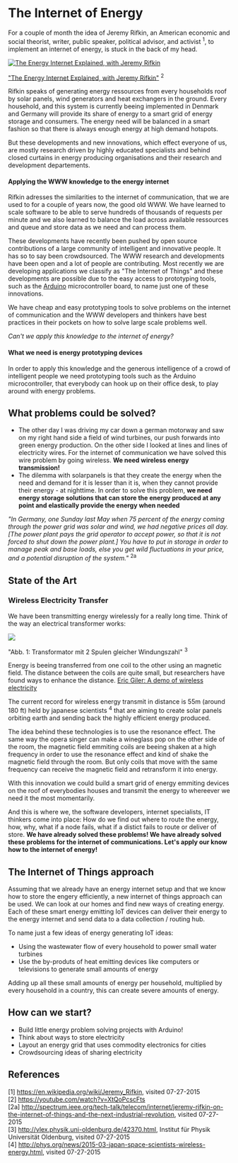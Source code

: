 # The Internet of Energy
For a couple of month the idea of Jeremy Rifkin, an American economic and social theorist, writer, public speaker, political advisor, and activist <sup>1</sup>, to implement an internet of energy, is stuck in the back of my head.

[![The Energy Internet Explained, with Jeremy Rifkin](http://img.youtube.com/vi/XtQoPcscFts/0.jpg)](http://www.youtube.com/watch?v=XtQoPcscFts) 

["The Energy Internet Explained, with Jeremy Rifkin"](https://youtube.com/watch?v=https://youtube.com/?v=XtQoPcscFts) <sup>2</sup>

Rifkin speaks of generating energy ressources from every households roof by solar panels, wind generators and heat exchangers in the ground. Every household, and this system is currently beeing implemented in Denmark and Germany will provide its share of energy to a smart grid of energy storage and consumers. The energy need will be balanced in a smart fashion so that there is always enough energy at high demand hotspots.

But these developments and new innovations, which effect everyone of us, are mostly research driven by highly educated specialists and behind closed curtains in energy producing organisations and their research and development departements.

#### Applying the WWW knowledge to the energy internet

Rifkin adresses the similarities to the internet of communication, that we are used to for a couple of years now, the good old WWW. We have learned to scale software to be able to serve hundreds of thousands of requests per minute and we also learned to balance the load across available ressources and queue and store data as we need and can process them.

These developments have recently been pushed by open source contributions of a large community of intelligent and innovative people. It has so to say been crowdsourced. The WWW research and developments have been open and a lot of people are contributing. Most recently we are developing applications we classify as "The Internet of Things" and these developments are possible due to the easy access to prototyping tools, such as the [Arduino](https://www.arduino.cc/) microcontroller board, to name just one of these innovations.

We have cheap and easy prototyping tools to solve problems on the internet of communication and the WWW developers and thinkers have best practices in their pockets on how to solve large scale problems well.

*Can't we apply this knowledge to the internet of energy?*

#### What we need is energy prototyping devices

In order to apply this knowledge and the generous intelligence of a crowd of intelligent people we need prototyping tools such as the Arduino microcontroller, that everybody can hook up on their office desk, to play around with energy problems.

## What problems could be solved?

* The other day I was driving my car down a german motorway and saw on my right hand side a field of wind turbines, our push forwards into green energy production. On the other side I looked at lines and lines of electricity wires. For the internet of communication we have solved this wire problem by going wireless. **We need wireless energy transmission!**
* The dilemma with solarpanels is that they create the energy when the need and demand for it is lesser than it is, when they cannot provide their energy - at nighttime. In order to solve this problem, **we need energy storage solutions that can store the energy produced at any point and elastically provide the energy when needed**

*"In Germany, one Sunday last May when 75 percent of the energy coming through the power grid was solar and wind, we had negative prices all day. [The power plant pays the grid operator to accept power, so that it is not forced to shut down the power plant.] You have to put in storage in order to manage peak and base loads, else you get wild fluctuations in your price, and a potential disruption of the system."* <sup>2a</sup>

## State of the Art

### Wireless Electricity Transfer

We have been transmitting energy wirelessly for a really long time. Think of the way an electrical transformer works:

![](http://vlex.physik.uni-oldenburg.de/ewa_transformator_html_fd7c1e0.png)

"Abb. 1: Transformator mit 2 Spulen gleicher Windungszahl" <sup>3</sup>

Energy is beeing transferred from one coil to the other using an magnetic field. The distance between the coils are quite small, but researchers have found ways to enhance the distance. [Eric Giler:
A demo of wireless electricity](http://www.ted.com/talks/eric_giler_demos_wireless_electricity)

The current record for wireless energy transmit in distance is 55m (around 180 ft) held by japanese scientists <sup>4</sup> that are aiming to create solar panels orbiting earth and sending back the highly efficient energy produced.

The idea behind these technologies is to use the resonance effect. The same way the opera singer can make a wineglass pop on the other side of the room, the magnetic field emmiting coils are beeing shaken at a high frequency in order to use the resonance effect and kind of shake the magnetic field through the room. But only coils that move with the same frequency can receive the magnetic field and retransform it into energy. 

With this innovation we could build a smart grid of energy emmiting devices on the roof of everybodies houses and transmit the energy to whereever we need it the most momentarily.

And this is where we, the software developers, internet specialists, IT thinkers come into place: How do we find out where to route the energy, how, why, what if a node fails, what if a distict fails to route or deliver of store. **We have already solved these problems! We have already solved these problems for the internet of communications. Let's apply our know how to the internet of energy!**

## The Internet of Things approach

Assuming that we already have an energy internet setup and that we know how to store the engery efficiently, a new internet of things approach can be used. We can look at our homes and find new ways of creating energy. Each of these smart energy emitting IoT devices can deliver their energy to the energy internet and send data to a data collection / routing hub.

To name just a few ideas of energy generating IoT ideas:

* Using the wastewater flow of every household to power small water turbines
* Use the by-produts of heat emitting devices like computers or televisions to generate small amounts of energy

Adding up all these small amounts of energy per household, multiplied by every household in a country, this can create severe amounts of energy.

## How can we start?

* Build little energy problem solving projects with Arduino!
* Think about ways to store electricity 
* Layout an energy grid that uses commodity electronics for cities
* Crowdsourcing ideas of sharing electricity

## References

[1] https://en.wikipedia.org/wiki/Jeremy_Rifkin, visited 07-27-2015<br>
[2] https://youtube.com/watch?v=XtQoPcscFts<br>
[2a] http://spectrum.ieee.org/tech-talk/telecom/internet/jeremy-rifkin-on-the-internet-of-things-and-the-next-industrial-revolution, visited 07-27-2015<br>
[3] http://vlex.physik.uni-oldenburg.de/42370.html, Institut für Physik Universität Oldenburg, visited 07-27-2015<br>
[4] http://phys.org/news/2015-03-japan-space-scientists-wireless-energy.html, visited 07-27-2015<br>
